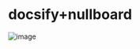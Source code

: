 # docsify+nullboard
![image](https://user-images.githubusercontent.com/123137817/213945042-0826ff1f-3dd0-4f8f-a61a-3b106ed688d1.png)
